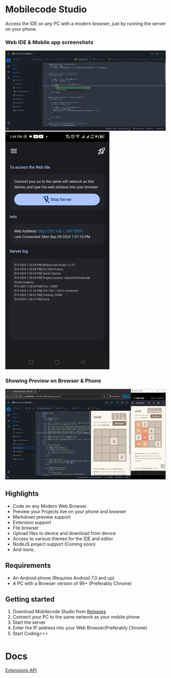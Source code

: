 # Mobilecode Studio

Access the IDE on any PC with a modern browser, just by running the server on your phone.

### Web IDE & Mobile app screenshots
![Ide](./ide.png)![Android](./app.png)

### Showing Preview on Browser & Phone
![Ide](./2048.png)

## Highlights

- Code on any Modern Web Browser.
- Preview your Projects live on your phone and browser
- Markdown preview support
- Extension support
- File browser
- Upload files to device and download from device
- Access to various themes for the IDE and editor
- NodeJS project support (Coming soon)
- And more..
<!--- Push your projects to GitHub (Coming soon)-->


## Requirements

- An Android phone (Requires Android 7.0 and up)
- A PC with a Browser version of 99+ (Preferably Chrome)


## Getting started

<!--1. Download [MobileCodeServer](https://mobilecodeserver.org) from [PlayStore](https://play.google.com/com.distino.mobilecodeserver)
1. Join this [group](https://groups.google.com/g/mobilecodestudio), before downloading the app.-->
1. Download Mobilecode Studio from [Releases](https://github.com/Mobilecode-Studio/Site/releases)
2. Connect your PC to the same network as your mobile phone
3. Start the server
4. Enter the IP address into your Web Browser(Preferably Chrome)
5. Start Coding⚡⚡⚡


# Docs
[Extensions API](./docs/extensions-API.md)
